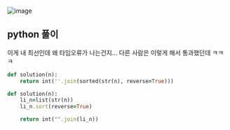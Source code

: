 ![image](https://user-images.githubusercontent.com/45659433/157171606-640d62da-8133-4e64-b00f-6e7221c683c5.png)

##  python 풀이 

이게 내 최선인데 왜 타임오류가 나는건지...
다른 사람은 이렇게 해서 통과했던데 ㅋㅋㅋ
```ruby
def solution(n):
    return int(''.join(sorted(str(n), reverse=True)))
```
```ruby
def solution(n):
	li_n=list(str(n))
	li_n.sort(reverse=True)

	return int("".join(li_n))

```
<!--stackedit_data:
eyJoaXN0b3J5IjpbLTE5MDAzNzYxNDNdfQ==
-->